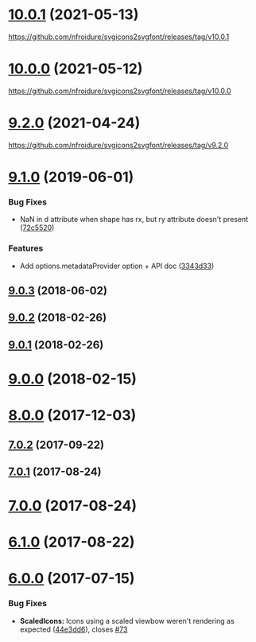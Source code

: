 <a name="10.0.1"></a>
# [10.0.1](https://github.com/nfroidure/svgicons2svgfont/compare/v9.2.0...v10.0.1) (2021-05-13)

https://github.com/nfroidure/svgicons2svgfont/releases/tag/v10.0.1

<a name="10.0.0"></a>
# [10.0.0](https://github.com/nfroidure/svgicons2svgfont/compare/v9.2.0...v10.0.0) (2021-05-12)

https://github.com/nfroidure/svgicons2svgfont/releases/tag/v10.0.0

<a name="9.2.0"></a>
# [9.2.0](https://github.com/nfroidure/svgicons2svgfont/compare/v9.1.0...v9.2.0) (2021-04-24)

https://github.com/nfroidure/svgicons2svgfont/releases/tag/v9.2.0

<a name="9.1.0"></a>
# [9.1.0](https://github.com/nfroidure/svgicons2svgfont/compare/v9.0.3...v9.1.0) (2019-06-01)


### Bug Fixes

* NaN in d attribute when shape has rx, but ry attribute doesn't present ([72c5520](https://github.com/nfroidure/svgicons2svgfont/commit/72c5520))


### Features

* Add options.metadataProvider option + API doc ([3343d33](https://github.com/nfroidure/svgicons2svgfont/commit/3343d33))



<a name="9.0.3"></a>
## [9.0.3](https://github.com/nfroidure/svgicons2svgfont/compare/v9.0.2...v9.0.3) (2018-06-02)



<a name="9.0.2"></a>
## [9.0.2](https://github.com/nfroidure/svgicons2svgfont/compare/v9.0.1...v9.0.2) (2018-02-26)



<a name="9.0.1"></a>
## [9.0.1](https://github.com/nfroidure/svgicons2svgfont/compare/v9.0.0...v9.0.1) (2018-02-26)



<a name="9.0.0"></a>
# [9.0.0](https://github.com/nfroidure/svgicons2svgfont/compare/v8.0.0...v9.0.0) (2018-02-15)



<a name="8.0.0"></a>
# [8.0.0](https://github.com/nfroidure/svgicons2svgfont/compare/v7.0.0...v8.0.0) (2017-12-03)



<a name="7.0.2"></a>
## [7.0.2](https://github.com/nfroidure/svgicons2svgfont/compare/v7.0.0...v7.0.2) (2017-09-22)



<a name="7.0.1"></a>
## [7.0.1](https://github.com/nfroidure/svgicons2svgfont/compare/v7.0.0...v7.0.1) (2017-08-24)



<a name="7.0.0"></a>
# [7.0.0](https://github.com/nfroidure/svgicons2svgfont/compare/v6.0.0...v7.0.0) (2017-08-24)



<a name="6.1.0"></a>
# [6.1.0](https://github.com/nfroidure/svgicons2svgfont/compare/v6.0.0...v6.1.0) (2017-08-22)



<a name="6.0.0"></a>
# [6.0.0](https://github.com/nfroidure/svgicons2svgfont/compare/v5.0.2...v6.0.0) (2017-07-15)


### Bug Fixes

* **ScaledIcons:** Icons using a scaled viewbow weren't rendering as expected ([44e3dd6](https://github.com/nfroidure/svgicons2svgfont/commit/44e3dd6)), closes [#73](https://github.com/nfroidure/svgicons2svgfont/issues/73)



